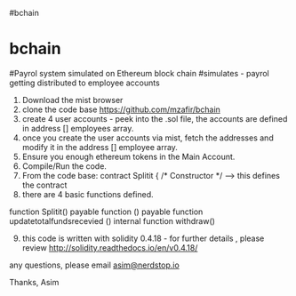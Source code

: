 #bchain
# bchain

#Payrol system simulated on Ethereum block chain
#simulates - payrol getting distributed to employee accounts

1. Download the mist browser 
2. clone the code base https://github.com/mzafir/bchain
3. create 4 user accounts - peek into the .sol file, the accounts are defined in address [] employees array. 
4. once you create the user accounts via mist, fetch the addresses and modify it in the address [] employee array. 
5. Ensure you enough ethereum tokens in the Main Account.
6. Compile/Run the code.
7. From the code base:
	contract Splitit {
    /* Constructor */ --> this defines the contract 
8. there are 4 basic functions defined. 


function Splitit() payable 
function () payable 
function updatetotalfundsrecevied () internal
function withdraw() 

9. this code is written with solidity 0.4.18 - for further details , please review http://solidity.readthedocs.io/en/v0.4.18/

any questions, please email asim@nerdstop.io 

Thanks, 
Asim 
